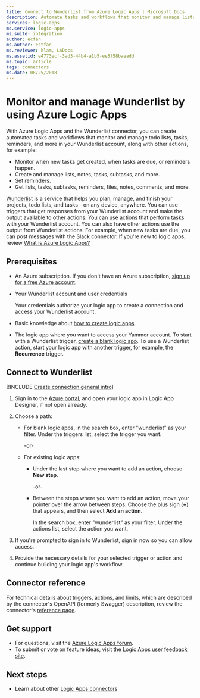 ```yaml
---
title: Connect to Wunderlist from Azure Logic Apps | Microsoft Docs
description: Automate tasks and workflows that monitor and manage lists, tasks, reminders, and more in your Wunderlist account by using Azure Logic Apps
services: logic-apps
ms.service: logic-apps
ms.suite: integration
author: ecfan
ms.author: estfan
ms.reviewer: klam, LADocs
ms.assetid: e4773ecf-3ad3-44b4-a1b5-ee5f58baeadd
ms.topic: article
tags: connectors
ms.date: 08/25/2018
---
```


# Monitor and manage Wunderlist by using Azure Logic Apps

With Azure Logic Apps and the Wunderlist connector, 
you can create automated tasks and workflows that monitor 
and manage todo lists, tasks, reminders, and more in your 
Wunderlist account, along with other actions, for example:

* Monitor when new tasks get created, when tasks are due, or reminders happen.
* Create and manage lists, notes, tasks, subtasks, and more.
* Set reminders.
* Get lists, tasks, subtasks, reminders, files, notes, comments, and more.

[Wunderlist](https://www.wunderlist.com/) is a service that helps you plan, 
manage, and finish your projects, todo lists, and tasks - on any device, anywhere. 
You can use triggers that get responses from your Wunderlist account 
and make the output available to other actions. You can use actions 
that perform tasks with your Wunderlist account. You can also have 
other actions use the output from Wunderlist actions. For example, 
when new tasks are due, you can post messages with the Slack connector. 
If you're new to logic apps, review [What is Azure Logic Apps?](../logic-apps/logic-apps-overview.md)

## Prerequisites

* An Azure subscription. If you don't have an Azure subscription, 
<a href="https://azure.microsoft.com/free/" target="_blank">sign up for a free Azure account</a>. 

* Your Wunderlist account and user credentials

   Your credentials authorize your logic app to create 
   a connection and access your Wunderlist account.

* Basic knowledge about 
[how to create logic apps](../logic-apps/quickstart-create-first-logic-app-workflow.md)

* The logic app where you want to access your Yammer account. 
To start with a Wunderlist trigger, [create a blank logic app](../logic-apps/quickstart-create-first-logic-app-workflow.md). 
To use a Wunderlist action, start your logic app with another trigger, 
for example, the **Recurrence** trigger.

## Connect to Wunderlist

[!INCLUDE [Create connection general intro](../../includes/connectors-create-connection-general-intro.md)]

1. Sign in to the [Azure portal](https://portal.azure.com), 
and open your logic app in Logic App Designer, if not open already.

1. Choose a path: 

   * For blank logic apps, in the search box, 
   enter "wunderlist" as your filter. 
   Under the triggers list, select the trigger you want. 

     -or-

   * For existing logic apps: 
   
     * Under the last step where you want to add an action, 
     choose **New step**. 

       -or-

     * Between the steps where you want to add an action, 
     move your pointer over the arrow between steps. 
     Choose the plus sign (**+**) that appears, 
     and then select **Add an action**.
     
       In the search box, enter "wunderlist" as your filter. 
       Under the actions list, select the action you want.

1. If you're prompted to sign in to Wunderlist, 
sign in now so you can allow access.

1. Provide the necessary details for your selected trigger 
or action and continue building your logic app's workflow.

## Connector reference

For technical details about triggers, actions, and limits, which are 
described by the connector's OpenAPI (formerly Swagger) description, 
review the connector's [reference page](/connectors/wunderlist/).

## Get support

* For questions, visit the [Azure Logic Apps forum](https://social.msdn.microsoft.com/Forums/en-US/home?forum=azurelogicapps).
* To submit or vote on feature ideas, visit the [Logic Apps user feedback site](http://aka.ms/logicapps-wish).

## Next steps

* Learn about other [Logic Apps connectors](../connectors/apis-list.md)
